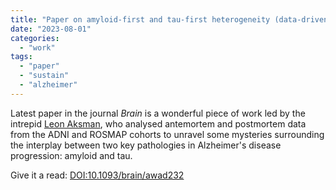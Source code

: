 ```yaml
---
title: "Paper on amyloid-first and tau-first heterogeneity (data-driven subtypes) in Alzheimer's disease"
date: "2023-08-01"
categories: 
  - "work"
tags: 
  - "paper"
  - "sustain"
  - "alzheimer"
---
```


Latest paper in the journal *Brain* is a wonderful piece of work led by the intrepid [Leon Aksman](https://keck.usc.edu/faculty-search/leon-aksman/), who analysed antemortem and postmortem data from the ADNI and ROSMAP cohorts to unravel some mysteries surrounding the interplay between two key pathologies in Alzheimer's disease progression: amyloid and tau.

Give it a read: [DOI:10.1093/brain/awad232](https://doi.org/10.1093/brain/awad232)
